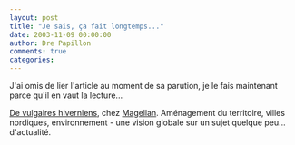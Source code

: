 ```yaml
---
layout: post
title: "Je sais, ça fait longtemps..."
date: 2003-11-09 00:00:00
author: Dre Papillon
comments: true
categories: 
---
```



J'ai omis de lier l'article au moment de sa parution, je le fais maintenant parce qu'il en vaut la lecture...

[De vulgaires hiverniens](http://carnets.ixmedia.com/magellan/archives/003008.html), chez [Magellan](http://carnets.ixmedia.com/magellan/).  Aménagement du territoire, villes nordiques, environnement - une vision globale sur un sujet quelque peu... d'actualité.
